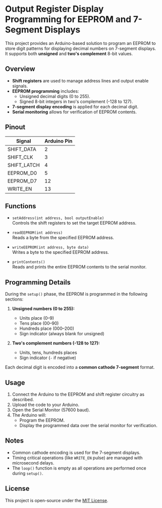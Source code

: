 # Output Register Display Programming for EEPROM and 7-Segment Displays

This project provides an Arduino-based solution to program an EEPROM to store digit patterns for displaying decimal numbers on 7-segment displays.  
It supports both **unsigned** and **two's complement** 8-bit values.

## Overview

- **Shift registers** are used to manage address lines and output enable signals.
- **EEPROM programming** includes:
  - Unsigned decimal digits (0 to 255).
  - Signed 8-bit integers in two's complement (-128 to 127).
- **7-segment display encoding** is applied for each decimal digit.
- **Serial monitoring** allows for verification of EEPROM contents.

## Pinout

| Signal         | Arduino Pin |
|----------------|-------------|
| SHIFT_DATA     | 2           |
| SHIFT_CLK      | 3           |
| SHIFT_LATCH    | 4           |
| EEPROM_D0      | 5           |
| EEPROM_D7      | 12          |
| WRITE_EN       | 13          |

## Functions

- `setAddress(int address, bool outputEnable)`  
  Controls the shift registers to set the target EEPROM address.

- `readEEPROM(int address)`  
  Reads a byte from the specified EEPROM address.

- `writeEEPROM(int address, byte data)`  
  Writes a byte to the specified EEPROM address.

- `printContents()`  
  Reads and prints the entire EEPROM contents to the serial monitor.

## Programming Details

During the `setup()` phase, the EEPROM is programmed in the following sections:
1. **Unsigned numbers (0 to 255):**
   - Units place (0–9)
   - Tens place (00–90)
   - Hundreds place (000–200)
   - Sign indicator (always blank for unsigned)

2. **Two's complement numbers (-128 to 127):**
   - Units, tens, hundreds places
   - Sign indicator (`-` if negative)

Each decimal digit is encoded into a **common cathode 7-segment** format.

## Usage

1. Connect the Arduino to the EEPROM and shift register circuitry as described.
2. Upload the code to your Arduino.
3. Open the Serial Monitor (57600 baud).
4. The Arduino will:
   - Program the EEPROM.
   - Display the programmed data over the serial monitor for verification.

## Notes

- Common cathode encoding is used for the 7-segment displays.
- Timing critical operations (like `WRITE_EN` pulse) are managed with microsecond delays.
- The `loop()` function is empty as all operations are performed once during `setup()`.

## License

This project is open-source under the [MIT License](LICENSE).
